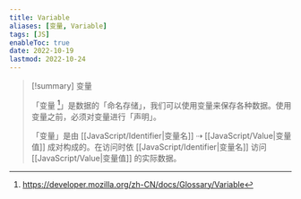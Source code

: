 ```yaml
---
title: Variable
aliases: [变量, Variable]
tags: [JS]
enableToc: true
date: 2022-10-19
lastmod: 2022-10-24
---
```


> [!summary] 变量
>
>「变量 [^1]」是数据的「命名存储」，我们可以使用变量来保存各种数据。使用变量之前，必须对变量进行「声明」。
>
>「变量」是由 [[JavaScript/Identifier|变量名]] ⇢ [[JavaScript/Value|变量值]] 成对构成的。在访问时依 [[JavaScript/Identifier|变量名]] 访问 [[JavaScript/Value|变量值]] 的实际数据。

[^1]: <https://developer.mozilla.org/zh-CN/docs/Glossary/Variable>
